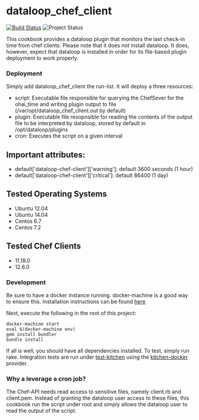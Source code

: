 # dataloop_chef_client

[![Build Status](https://travis-ci.org/miroswan/dataloop_chef_client.svg?branch=master)](https://travis-ci.org/miroswan/dataloop_chef_client)
![Project Status](https://img.shields.io/badge/status-incubating-blue.svg)

This cookbook provides a dataloop plugin that monitors the last check-in time
from chef clients. Please note that it does *not* install dataloop. It does,
however, expect that dataloop is installed in order for its file-based plugin
deployment to work properly.

### Deployment
Simply add dataloop_chef_client the run-list. It will deploy a three resources:

* script: Executable file responsible for querying the ChefSever for the
ohai_time and writing plugin output to file (/var/opt/dataloop_chef_client.out
by default)
* plugin: Executable file resopnsible for reading the contents of the output
file to be interpreted by dataloop, stored by default in /opt/dataloop/plugins
* cron: Executes the script on a given interval

## Important attributes:

* default['dataloop-chef-client']['warning']: default 3600 seconds (1 hour)
* default['dataloop-chef-client']['critical']: default 86400 (1 day)

## Tested Operating Systems
* Ubuntu 12.04
* Ubuntu 14.04
* Centos 6.7
* Centos 7.2

## Tested Chef Clients
* 11.18.0
* 12.6.0

### Development
Be sure to have a docker instance running. docker-machine is a good way to
ensure this. Installation instructions can be found
[here](https://www.docker.com/docker-toolbox)

Next, execute the following in the root of this project:

```
docker-machine start
eval $(docker-machine env)
gem install bundler
bundle install
```

If all is well, you should have all dependencies installed. To test, simply
run rake. Integration tests are run under [test-kitchen](http://kitchen.ci/)
using the [kitchen-docker](https://github.com/portertech/kitchen-docker)
provider.

### Why a leverage a cron job?
The Chef-API needs read access to sensitive files, namely client.rb and
client.pem. Instead of granting the dataloop user access to these files, this
cookbook run the script under root and simply allows the dataloop user to read
the output of the script.
